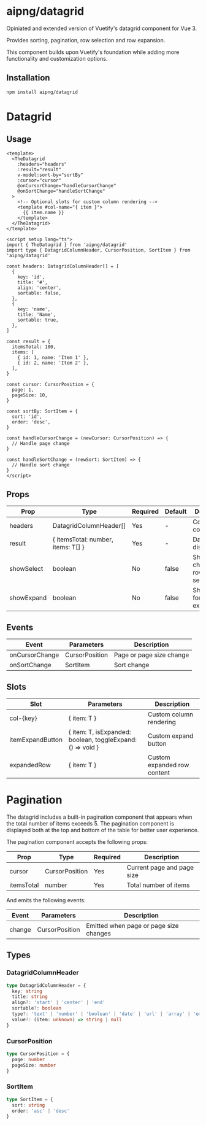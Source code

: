 # aipng/datagrid

Opiniated and extended version of Vuetify's datagrid component for Vue 3.

Provides sorting, pagination, row selection and row expansion.

This component builds upon Vuetify's foundation while adding more functionality and customization options.

## Installation

```bash
npm install aipng/datagrid
```

# Datagrid

## Usage

```vue
<template>
  <TheDatagrid
    :headers="headers"
    :result="result"
    v-model:sort-by="sortBy"
    :cursor="cursor"
    @onCursorChange="handleCursorChange"
    @onSortChange="handleSortChange"
  >
    <!-- Optional slots for custom column rendering -->
    <template #col-name="{ item }">
      {{ item.name }}
    </template>
  </TheDatagrid>
</template>

<script setup lang="ts">
import { TheDatagrid } from 'aipng/datagrid'
import type { DatagridColumnHeader, CursorPosition, SortItem } from 'aipng/datagrid'

const headers: DatagridColumnHeader[] = [
  {
    key: 'id',
    title: '#',
    align: 'center',
    sortable: false,
  },
  {
    key: 'name',
    title: 'Name',
    sortable: true,
  },
]

const result = {
  itemsTotal: 100,
  items: [
    { id: 1, name: 'Item 1' },
    { id: 2, name: 'Item 2' },
  ],
}

const cursor: CursorPosition = {
  page: 1,
  pageSize: 10,
}

const sortBy: SortItem = {
  sort: 'id',
  order: 'desc',
}

const handleCursorChange = (newCursor: CursorPosition) => {
  // Handle page change
}

const handleSortChange = (newSort: SortItem) => {
  // Handle sort change
}
</script>
```

## Props

| Prop | Type | Required | Default | Description |
|------|-----|---------|-----------------|-------|
| headers | DatagridColumnHeader[] | Yes | - | Column configuration |
| result | { itemsTotal: number, items: T[] } | Yes | - | Data to display |
| showSelect | boolean | No | false | Show checkbox for row selection |
| showExpand | boolean | No | false | Show button for row expansion |

## Events

| Event | Parameters | Description |
|-------|-----------|-------|
| onCursorChange | CursorPosition | Page or page size change |
| onSortChange | SortItem | Sort change |

## Slots

| Slot | Parameters | Description |
|------|-----------|-------|
| col-{key} | { item: T } | Custom column rendering |
| itemExpandButton | { item: T, isExpanded: boolean, toggleExpand: () => void } | Custom expand button |
| expandedRow | { item: T } | Custom expanded row content |

# Pagination

The datagrid includes a built-in pagination component that appears when the total number of items exceeds 5. The pagination component is displayed both at the top and bottom of the table for better user experience.

The pagination component accepts the following props:

| Prop | Type | Required | Description |
|------|-----|---------|-------|
| cursor | CursorPosition | Yes | Current page and page size |
| itemsTotal | number | Yes | Total number of items |

And emits the following events:

| Event | Parameters | Description |
|-------|-----------|-------|
| change | CursorPosition | Emitted when page or page size changes |

## Types

### DatagridColumnHeader

```typescript
type DatagridColumnHeader = {
  key: string
  title: string
  align?: 'start' | 'center' | 'end'
  sortable?: boolean
  type?: 'text' | 'number' | 'boolean' | 'date' | 'url' | 'array' | 'email'
  value?: (item: unknown) => string | null
}
```

### CursorPosition

```typescript
type CursorPosition = {
  page: number
  pageSize: number
}
```

### SortItem

```typescript
type SortItem = {
  sort: string
  order: 'asc' | 'desc'
}
```
